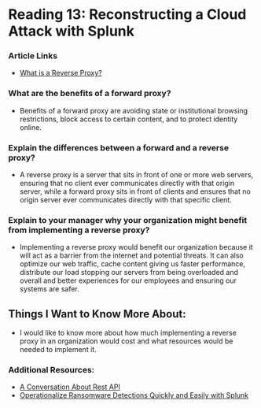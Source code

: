 # Reading 13: Reconstructing a Cloud Attack with Splunk

### Article Links 
- [What is a Reverse Proxy?](https://www.cloudflare.com/learning/cdn/glossary/reverse-proxy/)

### What are the benefits of a forward proxy? 
- Benefits of a forward proxy are avoiding state or institutional browsing restrictions, block access to certain content, and to protect identity online. 

### Explain the differences between a forward and a reverse proxy? 
- A reverse proxy is a server that sits in front of one or more web servers, ensuring that no client ever communicates directly with that origin server, while a forward proxy sits in front of clients and ensures that no origin server ever communicates directly with that specific client. 

### Explain to your manager why your organization might benefit from implementing a reverse proxy? 
- Implementing a reverse proxy would benefit our organization because it will act as a barrier from the internet and potential threats. It can also optimize our web traffic, cache content giving us faster performance, distribute our load stopping our servers from being overloaded and overall and better experiences for our employees and ensuring our systems are safer. 

## Things I Want to Know More About: 
- I would like to know more about how much implementing a reverse proxy in an organization would cost and what resources would be needed to implement it. 

### Additional Resources: 

- [A Conversation About Rest API](https://gist.github.com/brookr/5977550)
- [Operationalize Ransomware Detections Quickly and Easily with Splunk](https://www.splunk.com/en_us/blog/industries/operationalize-ransomware-detections-quickly-and-easily-with-splunk.html)